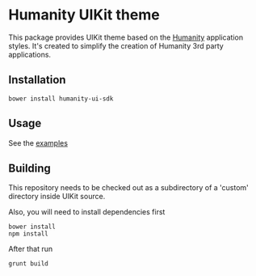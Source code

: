 # Humanity UIKit theme

This package provides UIKit theme based on the [Humanity](https://www.humanity.com) application styles. It's created to simplify the creation of Humanity 3rd party applications.

## Installation

```
bower install humanity-ui-sdk
```

## Usage

See the [examples](examples)

## Building

This repository needs to be checked out as a subdirectory of a 'custom' directory inside UIKit source.

Also, you will need to install dependencies first

```
bower install
npm install
```

After that run

```
grunt build
```
